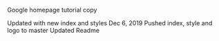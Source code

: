 Google homepage tutorial copy

Updated with new index and styles Dec 6, 2019
Pushed index, style and logo to master
Updated Readme
